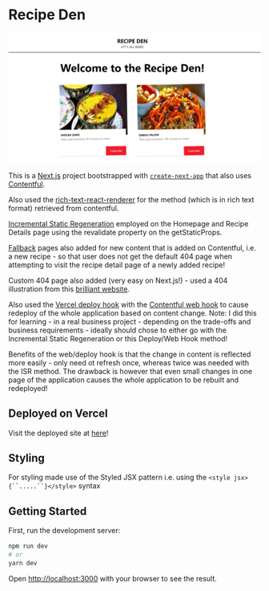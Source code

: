 # Recipe Den 

![Home page of the recipe den deployed website](https://raw.githubusercontent.com/quantumomid/recipeDen/main/Image.PNG)

This is a [Next.js](https://nextjs.org/) project bootstrapped with [`create-next-app`](https://github.com/vercel/next.js/tree/canary/packages/create-next-app) that also uses [Contentful](https://www.contentful.com/).

Also used the [rich-text-react-renderer](https://www.npmjs.com/package/@contentful/rich-text-react-renderer) for the method (which is in rich text format) retrieved from contentful.

[Incremental Static Regeneration](https://vercel.com/docs/concepts/next.js/incremental-static-regeneration) employed on the Homepage and Recipe Details page using the revalidate property on the getStaticProps.

[Fallback](https://nextjs.org/docs/basic-features/data-fetching#fallback-true) pages also added for new content that is added on Contentful, i.e. a new recipe - so that user does not get the default 404 page when attempting to visit the recipe detail page of a newly added recipe!

Custom 404 page also added (very easy on Next.js!) - used a 404 illustration from this [brilliant website](https://www.kapwing.com/404-illustrations?ref=producthunt).

Also used the [Vercel deploy hook](https://vercel.com/docs/concepts/git/deploy-hooks) with the [Contentful web hook](https://www.contentful.com/developers/docs/concepts/webhooks/) to cause redeploy of the whole application based on content change. Note: I did this for learning - in a real business project - depending on the trade-offs and business requirements - ideally should chose to either go with the Incremental Static Regeneration or this Deploy/Web Hook method!

Benefits of the web/deploy hook is that the change in content is reflected more easily - only need ot refresh once, whereas twice was needed with the ISR method. The drawback is however that even small changes in one page of the application causes the whole application to be rebuilt and redeployed!

## Deployed on Vercel

Visit the deployed site at [here](https://recipe-den.vercel.app/)!

## Styling 

For styling made use of the Styled JSX pattern i.e. using the `<style jsx>{``.....``}</style>` syntax

## Getting Started

First, run the development server:

```bash
npm run dev
# or
yarn dev
```

Open [http://localhost:3000](http://localhost:3000) with your browser to see the result.



